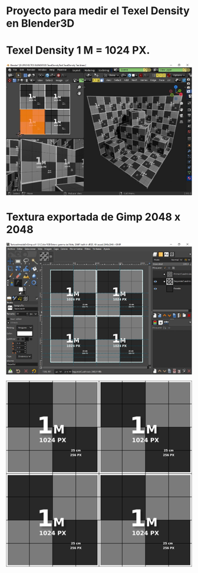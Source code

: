 # Proyecto para medir el Texel Density en Blender3D


# Texel Density 1 M = 1024 PX.
![Texel density Blender](https://github.com/kone9/Texel-density-en-Blender3D/blob/main/texel%20density%20blender.jpg)

# Textura exportada de Gimp 2048 x 2048

![Texel density vista en Gimp](https://github.com/kone9/Texel-density-en-Blender3D/blob/main/Texel%20density%20GImp.jpg)

![Texel density Textura](https://github.com/kone9/Texel-density-en-Blender3D/blob/main/TexelDensity%202048%20X%202048.jpg)


